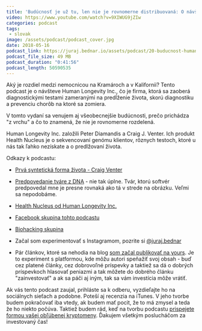 ```yaml
---
title: 'Budúcnosť je už tu, len nie je rovnomerne distribuovaná: O návšteve Human Longevity Inc.'
video: https://www.youtube.com/watch?v=9XIWUG9jZIw
categories: podcast
tags:
 - slovak
image: /assets/podcast/podcast_cover.jpg
date: 2018-05-16
podcast_link: https://juraj.bednar.io/assets/podcast/20-buducnost-human-longevity.mp3
podcast_file_size: 49 MB
podcast_duration: "0:41:56"
podcast_length: 50590535
---
```


Aký je rozdiel medzi nemocnicou na Kramároch a v Kalifornii? Tento podcast je o návšteve Human Longevity Inc., čo je firma, ktorá sa zaoberá diagnostickými testami zameranými na predĺženie života, skorú diagnostiku a prevenciu chorôb na ktoré sa zomiera.

V tomto vydaní sa venujem aj všeobecnejšie budúcnosti, prečo prichádza "z vrchu" a čo to znamená, že nie je rovnomerne rozdelená.

<!--more-->

Human Longevity Inc. založili Peter Diamandis a Craig J. Venter. Ich produkt Health Nucleus je o sekvencovaní genómu klientov, rôznych testoch, ktoré u nás tak ľahko nezískate a o predlžovaní života.

Odkazy k podcastu:

 * [Prvá syntetická forma života - Craig Venter](https://www.theguardian.com/science/2010/may/20/craig-venter-synthetic-life-form)

 * [Predpovedanie tváre z DNA](https://www.technologyreview.com/s/608813/does-your-genome-predict-your-face-not-quite-yet/) - nie tak úplne. Tvár, ktorú softvér predpovedal mne je presne rovnaká ako tá v strede na obrázku. Veľmi sa nepodobáme.

 * [Health Nucleus od Human Longevity Inc.](https://www.humanlongevity.com/health-nucleus/)

 * [Facebook skupina tohto podcastu](https://www.facebook.com/groups/jurajbednarpodcast/)

 * [Biohacking skupina](https://www.facebook.com/groups/555837574564696/)

 * Začal som experimentovať s Instagramom, pozrite si [@juraj.bednar](https://www.instagram.com/juraj.bednar/)

 * Pár článkov, ktoré sa nehodia na blog [som začal publikovať na yours](https://www.yours.org/@jurajbednar). Je to experiment s platformou, kde môžu autori speňažiť svoj obsah - buď cez platené články, cez dobrovoľné príspevky a taktiež sa dá o dobrých príspevkoch hlasovať peniazmi a tak môžete do dobrého článku "zainvestovať" a ak sa páči aj iným, tak sa vám investícia môže vrátiť.

Ak vás tento podcast zaujal, prihláste sa k odberu, vyzdieľajte ho na sociálnych sieťach a podobne. Poteší aj recenzia na iTunes. V jeho tvorbe budem pokračovať iba vtedy, ak budem mať pocit, že to má zmysel a teda že ho niekto počúva. Taktiež budem rád, keď na tvorbu podcastu [prispejete formou vašej obľúbenej kryptomeny](/donate). Ďakujem všetkým poslucháčom za investovaný čas!
